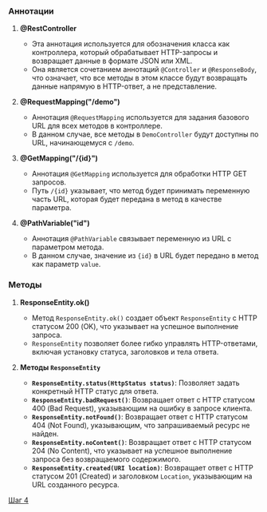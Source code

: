 ### Аннотации

1. **@RestController**
   - Эта аннотация используется для обозначения класса как контроллера, который обрабатывает HTTP-запросы и возвращает данные в формате JSON или XML.
   - Она является сочетанием аннотаций `@Controller` и `@ResponseBody`, что означает, что все методы в этом классе будут возвращать данные напрямую в HTTP-ответ, а не представление.

2. **@RequestMapping("/demo")**
   - Аннотация `@RequestMapping` используется для задания базового URL для всех методов в контроллере.
   - В данном случае, все методы в `DemoController` будут доступны по URL, начинающемуся с `/demo`.

3. **@GetMapping("/{id}")**
   - Аннотация `@GetMapping` используется для обработки HTTP GET запросов.
   - Путь `/{id}` указывает, что метод будет принимать переменную часть URL, которая будет передана в метод в качестве параметра.

4. **@PathVariable("id")**
   - Аннотация `@PathVariable` связывает переменную из URL с параметром метода.
   - В данном случае, значение из `{id}` в URL будет передано в метод как параметр `value`.

### Методы

1. **ResponseEntity.ok()**
   - Метод `ResponseEntity.ok()` создает объект `ResponseEntity` с HTTP статусом 200 (OK), что указывает на успешное выполнение запроса.
   - `ResponseEntity` позволяет более гибко управлять HTTP-ответами, включая установку статуса, заголовков и тела ответа.

2. **Методы `ResponseEntity`**
   - **`ResponseEntity.status(HttpStatus status)`**: Позволяет задать конкретный HTTP статус для ответа.
   - **`ResponseEntity.badRequest()`**: Возвращает ответ с HTTP статусом 400 (Bad Request), указывающим на ошибку в запросе клиента.
   - **`ResponseEntity.notFound()`**: Возвращает ответ с HTTP статусом 404 (Not Found), указывающим, что запрашиваемый ресурс не найден.
   - **`ResponseEntity.noContent()`**: Возвращает ответ с HTTP статусом 204 (No Content), что указывает на успешное выполнение запроса без возвращаемого содержимого.
   - **`ResponseEntity.created(URI location)`**: Возвращает ответ с HTTP статусом 201 (Created) и заголовком `Location`, указывающим на URL созданного ресурса.

[Шаг 4](./step-04.md)
